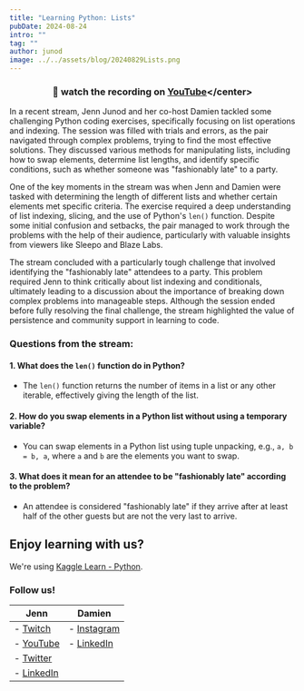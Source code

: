 ```yaml
---
title: "Learning Python: Lists"
pubDate: 2024-08-24
intro: ""
tag: ""
author: junod
image: ../../assets/blog/20240829Lists.png
---
```

### <center>👀 watch the recording on [YouTube](https://www.youtube.com/live/bmOWFVzBdes?si=yRcmT6IFkmmshXc_)</center>

In a recent stream, Jenn Junod and her co-host Damien tackled some challenging Python coding exercises, specifically focusing on list operations and indexing. The session was filled with trials and errors, as the pair navigated through complex problems, trying to find the most effective solutions. They discussed various methods for manipulating lists, including how to swap elements, determine list lengths, and identify specific conditions, such as whether someone was "fashionably late" to a party.

One of the key moments in the stream was when Jenn and Damien were tasked with determining the length of different lists and whether certain elements met specific criteria. The exercise required a deep understanding of list indexing, slicing, and the use of Python's `len()` function. Despite some initial confusion and setbacks, the pair managed to work through the problems with the help of their audience, particularly with valuable insights from viewers like Sleepo and Blaze Labs.

The stream concluded with a particularly tough challenge that involved identifying the "fashionably late" attendees to a party. This problem required Jenn to think critically about list indexing and conditionals, ultimately leading to a discussion about the importance of breaking down complex problems into manageable steps. Although the session ended before fully resolving the final challenge, the stream highlighted the value of persistence and community support in learning to code.

### Questions from the stream:

#### 1. What does the `len()` function do in Python?

- The `len()` function returns the number of items in a list or any other iterable, effectively giving the length of the list.

#### 2. How do you swap elements in a Python list without using a temporary variable?

- You can swap elements in a Python list using tuple unpacking, e.g., `a, b = b, a`, where `a` and `b` are the elements you want to swap.

#### 3. What does it mean for an attendee to be "fashionably late" according to the problem?

- An attendee is considered "fashionably late" if they arrive after at least half of the other guests but are not the very last to arrive.

## Enjoy learning with us?

We're using [Kaggle Learn - Python](https://www.kaggle.com/learn/python).
### Follow us!

| **Jenn**                                                                                                                                  | **Damien**                                                                        |
|-------------------------------------------------------------------------------------------------------------------------------------------|-----------------------------------------------------------------------------------|
| - [Twitch](https://www.twitch.tv/jennjunod)                                                                                               | - [Instagram](https://www.instagram.com/bboyjamba/)                               |
| - [YouTube](https://www.youtube.com/@jennjunod)                                                                                           | - [LinkedIn](https://www.linkedin.com/in/damienhale/)                             |
| - [Twitter](https://x.com/JennJunod)                                                                                                      |                                                                                   |
| - [LinkedIn](https://www.linkedin.com/in/jennjunod/)                                                                                      |                                                                                   |